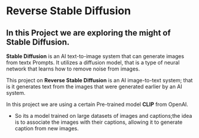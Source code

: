 # Reverse Stable Diffusion
## In this Project we are exploring the might of Stable Diffusion.

<b>Stable Diffusion</b> is an AI text-to-image system that can generate images from textx Prompts. It utilizes a diffusion model, that is a type of neural network that learns how to remove noise from images.

This project on <b>Reverse Stable Diffusion</b> is an AI image-to-text system; that is it generates text from the images that were generated earlier by an AI system. 

In this project we are using a certain Pre-trained model <b>CLIP</b> from OpenAI.
 - So its a model trained on large datasets of images and captions;the idea is to associate the images with their captions, allowing it    to generate caption from new images.
